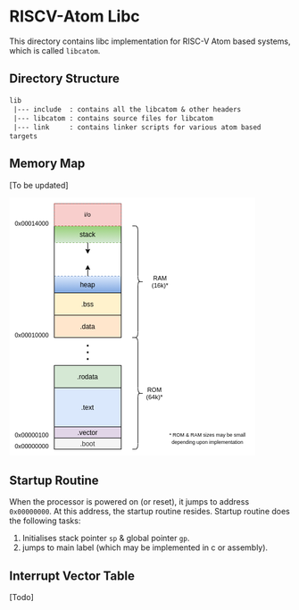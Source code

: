 # RISCV-Atom Libc

This directory contains libc implementation for RISC-V Atom based systems, which is called `libcatom`.

## Directory Structure

```
lib
 |--- include  : contains all the libcatom & other headers
 |--- libcatom : contains source files for libcatom
 |--- link     : contains linker scripts for various atom based targets
```

## Memory Map

[To be updated]

![memory_map](../../docs/diagrams/memory_map.png)



## Startup Routine

When the processor is powered on (or reset), it jumps to address `0x00000000`. At this address, the startup routine resides. Startup routine does the following tasks:

1. Initialises stack pointer `sp` & global pointer `gp`.
2. jumps to main label (which may be implemented in c or assembly).



## Interrupt Vector Table

[Todo]

